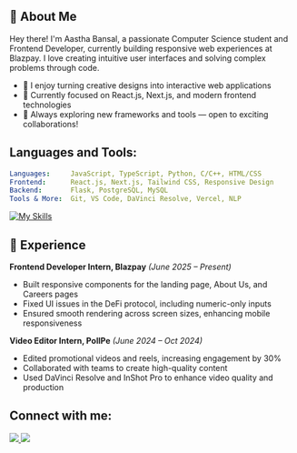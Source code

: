 ## 👋 About Me 
Hey there! I'm Aastha Bansal, a passionate Computer Science student and Frontend Developer, currently building responsive web experiences at Blazpay. I love creating intuitive user interfaces and solving complex problems through code.
- 🚀 I enjoy turning creative designs into interactive web applications
- 🔧 Currently focused on React.js, Next.js, and modern frontend technologies
- 🌱 Always exploring new frameworks and tools — open to exciting collaborations!

## Languages and Tools:
```yaml
Languages:     JavaScript, TypeScript, Python, C/C++, HTML/CSS
Frontend:      React.js, Next.js, Tailwind CSS, Responsive Design
Backend:       Flask, PostgreSQL, MySQL
Tools & More:  Git, VS Code, DaVinci Resolve, Vercel, NLP
```

[![My Skills](https://skillicons.dev/icons?i=js,ts,react,nextjs,python,flask,html,css,tailwind,bootstrap,postgres,mysql,git,vscode)](https://skillicons.dev)



## 💼 Experience
**Frontend Developer Intern, Blazpay** *(June 2025 – Present)*
- Built responsive components for the landing page, About Us, and Careers pages
- Fixed UI issues in the DeFi protocol, including numeric-only inputs
- Ensured smooth rendering across screen sizes, enhancing mobile responsiveness

**Video Editor Intern, PollPe** *(June 2024 – Oct 2024)*
- Edited promotional videos and reels, increasing engagement by 30%
- Collaborated with teams to create high-quality content
- Used DaVinci Resolve and InShot Pro to enhance video quality and production


<h2 align="left">Connect with me:</h2>
<p align="left">
   <a href="https://www.linkedin.com/in/aasthabansal14/">
      <img src="https://skillicons.dev/icons?i=linkedin" />
   </a>
   <a href="mailto:bansalaasthaa@gmail.com">
      <img src="https://skillicons.dev/icons?i=gmail" />
   </a>
</p>

<!---
bansalaasthaa is a ✨ special ✨ repository because its `README.md` (this file) appears on your GitHub profile.
You can click the Preview link to take a look at your changes.
--->
